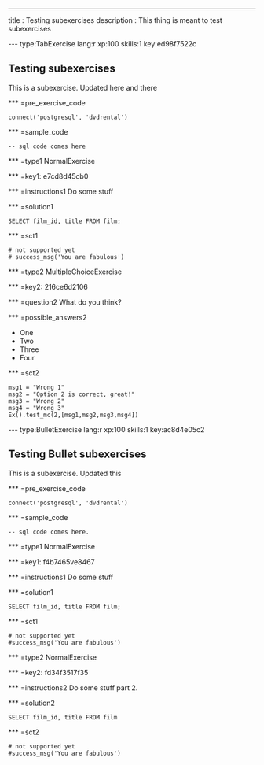---
title       : Testing subexercises
description : This thing is meant to test subexercises

--- type:TabExercise lang:r xp:100 skills:1 key:ed98f7522c
## Testing subexercises

This is a subexercise. Updated here and there

*** =pre_exercise_code
```{python}
connect('postgresql', 'dvdrental')
```

*** =sample_code
```{sql}
-- sql code comes here
```

*** =type1
NormalExercise

*** =key1: e7cd8d45cb0

*** =instructions1
Do some stuff

*** =solution1
```{sql}
SELECT film_id, title FROM film;
```

*** =sct1
```{python}
# not supported yet
# success_msg('You are fabulous')
```

*** =type2
MultipleChoiceExercise

*** =key2: 216ce6d2106

*** =question2
What do you think?

*** =possible_answers2
- One
- Two
- Three
- Four

*** =sct2
```{python}
msg1 = "Wrong 1"
msg2 = "Option 2 is correct, great!"
msg3 = "Wrong 2"
msg4 = "Wrong 3"
Ex().test_mc(2,[msg1,msg2,msg3,msg4])
```

--- type:BulletExercise lang:r xp:100 skills:1 key:ac8d4e05c2
## Testing Bullet subexercises

This is a subexercise. Updated this

*** =pre_exercise_code
```{python}
connect('postgresql', 'dvdrental')
```

*** =sample_code
```{sql}
-- sql code comes here.
```

*** =type1
NormalExercise

*** =key1: f4b7465ve8467

*** =instructions1
Do some stuff

*** =solution1
```{sql}
SELECT film_id, title FROM film;
```

*** =sct1
```{python}
# not supported yet
#success_msg('You are fabulous')
```

*** =type2
NormalExercise

*** =key2: fd34f3517f35

*** =instructions2
Do some stuff part 2.

*** =solution2
```{sql}
SELECT film_id, title FROM film
```

*** =sct2
```{python}
# not supported yet
#success_msg('You are fabulous')
```
